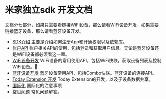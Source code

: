 <!-- beta -->
# 米家独立sdk 开发文档
文档分七部分，如果只需要看链接WiFi设备，那么请看WiFi设备开发，如果需要链接蓝牙设备，那么请看蓝牙设备开发。

- [SDK介绍](./2.SDK说明.md)  主要是介绍如何注册App和开通权限以及依赖库。
- [账户API](./3.账户API简介.md)  账户相关API的使用，包括登录和获取用户信息。无论是蓝牙设备还是WiFi设备都必须看这一章。
- [WiFi设备开发](./4.网络开发文档.md) WiFi设备的常用使用API，包括WiFi快联，获取设备列表及控制WiFi设备。
- [蓝牙设备开发](./5.蓝牙开发文档.md) 蓝牙设备常用API，包括Combo快联。蓝牙设备的连接API。
- [Today Extension 开发](./6.TodayExtension文档.md) Today Extension的开发，以及于设备数据共享。
- [国际化](./7.国际化文档.md) 国际化的注意事项
- [常见问题](./8.常见问题.md) 常见问题解答。




